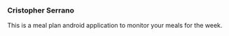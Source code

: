 
### Cristopher Serrano

This is a meal plan android application to monitor your meals for the week. 


